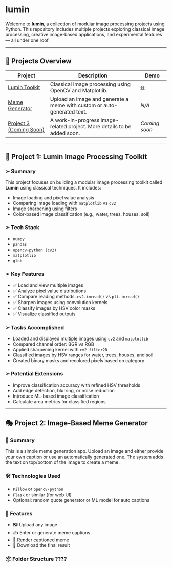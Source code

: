 
#  lumin

Welcome to **lumin**, a collection of modular image processing projects using Python. This repository includes multiple projects exploring classical image processing, creative image-based applications, and experimental features — all under one roof.

---

## 📁 Projects Overview

| Project | Description | Demo |
|---------|-------------|------|
| [Lumin Toolkit](https://github.com/ChetanFTW/lumin/blob/master/lumin.ipynb) | Classical image processing using OpenCV and Matplotlib. | [ 🌐 ](https://colab.research.google.com/drive/17omKshuqCpPXawRfmqdeHI9rQGOU4GxI?usp=sharing) |
| [Meme Generator](#project-2-image-based-) | Upload an image and generate a meme with custom or auto-generated text. | _N/A_ |
| [Project 3 (Coming Soon)](#project-3-other-image) | A work-in-progress image-related project. More details to be added soon. | _Coming soon_ |


---

## 🧠 Project 1: Lumin Image Processing Toolkit

### ➢ Summary

This project focuses on building a modular image processing toolkit called **Lumin** using classical techniques. It includes:

- Image loading and pixel value analysis
- Comparing image loading with `matplotlib` vs `cv2`
- Image sharpening using filters
- Color-based image classification (e.g., water, trees, houses, soil)

### ➢ Tech Stack

- `numpy`
- `pandas`
- `opencv-python (cv2)`
- `matplotlib`
- `glob`

### ➢ Key Features

- ✅ Load and view multiple images
- ✅ Analyze pixel value distributions
- ✅ Compare reading methods: `cv2.imread()` vs `plt.imread()`
- ✅ Sharpen images using convolution kernels
- ✅ Classify images by HSV color masks
- ✅ Visualize classified outputs

### ➢ Tasks Accomplished

- Loaded and displayed multiple images using `cv2` and `matplotlib`
- Compared channel order: BGR vs RGB
- Applied sharpening kernel with `cv2.filter2D`
- Classified images by HSV ranges for water, trees, houses, and soil
- Created binary masks and recolored pixels based on category

### ➢ Potential Extensions

- Improve classification accuracy with refined HSV thresholds
- Add edge detection, blurring, or noise reduction
- Introduce ML-based image classification
- Calculate area metrics for classified regions

---

## 🎭 Project 2: Image-Based Meme Generator

### 📘 Summary

This is a simple meme generation app. Upload an image and either provide your own caption or use an automatically generated one. The system adds the text on top/bottom of the image to create a meme.

### 🛠️ Technologies Used

- `Pillow` or `opencv-python`
- `Flask` or similar (for web UI)
- Optional: random quote generator or ML model for auto captions

### 🎯 Features

- 🖼️ Upload any image
- ✍️ Enter or generate meme captions
- 🎨 Render captioned meme
- 💾 Download the final result

### 📦 Folder Structure ????

